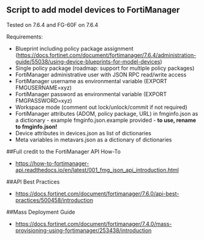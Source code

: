 Script to add model devices to FortiManager
---

Tested on 7.6.4 and FG-60F on 7.6.4

Requirements:
- Blueprint including policy package assignment (https://docs.fortinet.com/document/fortimanager/7.6.4/administration-guide/55038/using-device-blueprints-for-model-devices)
- Single policy package (roadmap: support for multiple policy packages)
- FortiManager administrative user with JSON RPC read/write access
- FortiManager username as environmental variable (EXPORT FMGUSERNAME=xyz)
- FortiManager password as environmental variable (EXPORT FMGPASSWORD=xyz)
- Workspace mode (comment out lock/unlock/commit if not required)
- FortiManager attributes (ADOM, policy package, URL) in fmginfo.json as a dictionary - example fmginfo.json.example provided - <b> to use, rename to fmginfo.json! </b>
- Device attributes in devices.json as list of dictionaries
- Meta variables in metavars.json as a dictionary of dictionaries

##Full credit to the FortiManager API How-To
- https://how-to-fortimanager-api.readthedocs.io/en/latest/001_fmg_json_api_introduction.html


##API Best Practices
- https://docs.fortinet.com/document/fortimanager/7.6.0/api-best-practices/500458/introduction

##Mass Deployment Guide
- https://docs.fortinet.com/document/fortimanager/7.4.0/mass-provisioning-using-fortimanager/253438/introduction
